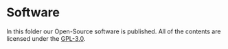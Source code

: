 # Software
In this folder our Open-Source software is published. All of the contents are licensed under the [GPL-3.0](./LICENSE.txt).
